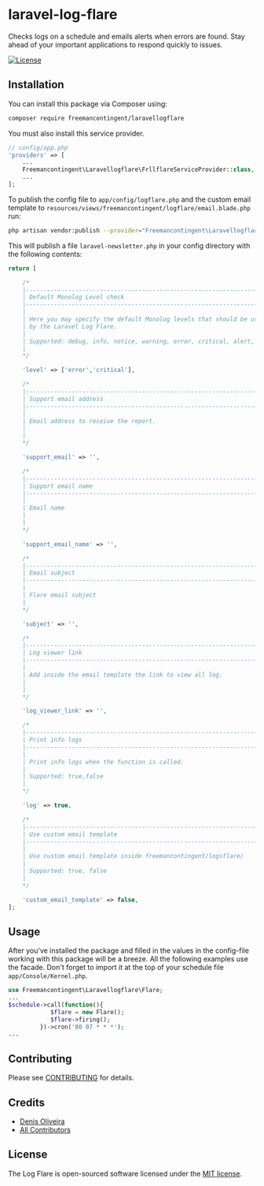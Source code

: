 # laravel-log-flare
Checks logs on a schedule and emails alerts when errors are found.  Stay ahead of your important applications to respond quickly to issues.

[![License](https://poser.pugx.org/laravel/framework/license.svg)](https://raw.githubusercontent.com/freemancontingent/laravellogflare/master/LICENSE)

## Installation
You can install this package via Composer using:

```bash
composer require freemancontingent/laravellogflare
```

You must also install this service provider.

```php
// config/app.php
'providers' => [
    ...
    Freemancontingent\Laravellogflare\FrllflareServiceProvider::class,
    ...
];
```

To publish the config file to `app/config/logflare.php` and the custom email template to `resources/views/freemancontingent/logflare/email.blade.php` run:

```bash
php artisan vendor:publish --provider="Freemancontingent\Laravellogflare\FrllflareServiceProvider"
```

This will publish a file `laravel-newsletter.php` in your config directory with the following contents:

```php
return [

    /*
    |--------------------------------------------------------------------------
    | Default Monolog Level check
    |--------------------------------------------------------------------------
    |
    | Here you may specify the default Monolog levels that should be used
    | by the Laravel Log Flare.
    |
    | Supported: debug, info, notice, warning, error, critical, alert, emergency
    |
    */

    'level' => ['error','critical'],

    /*
    |--------------------------------------------------------------------------
    | Support email address
    |--------------------------------------------------------------------------
    |
    | Email address to receive the report.
    |
    |
    */

    'support_email' => '',

    /*
    |--------------------------------------------------------------------------
    | Support email name
    |--------------------------------------------------------------------------
    |
    | Email name
    |
    |
    */

    'support_email_name' => '',

    /*
    |--------------------------------------------------------------------------
    | Email subject
    |--------------------------------------------------------------------------
    |
    | Flare email subject
    |
    */

    'subject' => '',

    /*
    |--------------------------------------------------------------------------
    | Log viewer link
    |--------------------------------------------------------------------------
    |
    | Add inside the email template the link to view all log.
    |
    |
    */

    'log_viewer_link' => '',

    /*
    |--------------------------------------------------------------------------
    | Print info logs
    |--------------------------------------------------------------------------
    |
    | Print info logs when the function is called.
    |
    | Supported: true,false
    |
    */

    'log' => true,

    /*
    |--------------------------------------------------------------------------
    | Use custom email template
    |--------------------------------------------------------------------------
    |
    | Use custom email template inside freemancontingent/logsflare/
    |
    | Supported: true, false
    |
    */

    'custom_email_template' => false,
];
```

## Usage

After you've installed the package and filled in the values in the config-file working with this package will be a breeze. All the following examples use the facade. Don't forget to import it at the top of your schedule file `app/Console/Kernel.php`.

```php
use Freemancontingent\Laravellogflare\Flare;
...
$schedule->call(function(){
            $flare = new Flare();
            $flare->firing();
         })->cron('00 07 * * *');
...         
```

## Contributing

Please see [CONTRIBUTING](CONTRIBUTING.md) for details.

## Credits

- [Denis Oliveira](https://github.com/denisolvr)
- [All Contributors](../../contributors)


## License

The Log Flare is open-sourced software licensed under the [MIT license](http://opensource.org/licenses/MIT).
